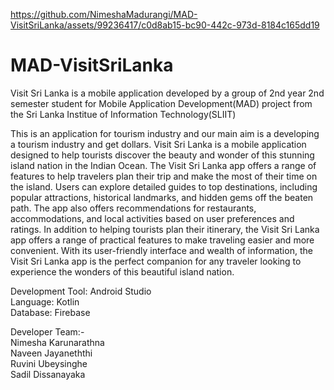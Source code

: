 

https://github.com/NimeshaMadurangi/MAD-VisitSriLanka/assets/99236417/c0d8ab15-bc90-442c-973d-8184c165dd19

# MAD-VisitSriLanka
Visit Sri Lanka is a mobile application developed by a group of 2nd year 2nd semester student for Mobile Application Development(MAD) project from the Sri Lanka Institue of Information Technology(SLIIT)

This is an application for tourism industry and our main aim is a developing a tourism industry and get dollars. Visit Sri Lanka is a mobile application designed to help tourists discover the beauty and wonder of this stunning island nation in the Indian Ocean. The Visit Sri Lanka app offers a range of features to help travelers plan their trip and make the most of their time on the island. Users can explore detailed guides to top destinations, including popular attractions, historical landmarks, and hidden gems off the beaten path. The app also offers recommendations for restaurants, accommodations, and local activities based on user preferences and ratings. In addition to helping tourists plan their itinerary, the Visit Sri Lanka app offers a range of practical features to make traveling easier and more convenient. With its user-friendly interface and wealth of information, the Visit Sri Lanka app is the perfect companion for any traveler looking to experience the wonders of this beautiful island nation.

Development Tool: Android Studio  
Language: Kotlin  
Database: Firebase

Developer Team:-  
Nimesha Karunarathna  
Naveen Jayaneththi  
Ruvini Ubeysinghe  
Sadil Dissanayaka
